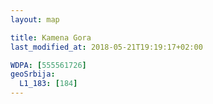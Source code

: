 ```yaml
---
layout: map

title: Kamena Gora
last_modified_at: 2018-05-21T19:19:17+02:00

WDPA: [555561726]
geoSrbija:
  L1_183: [184]
---
```

